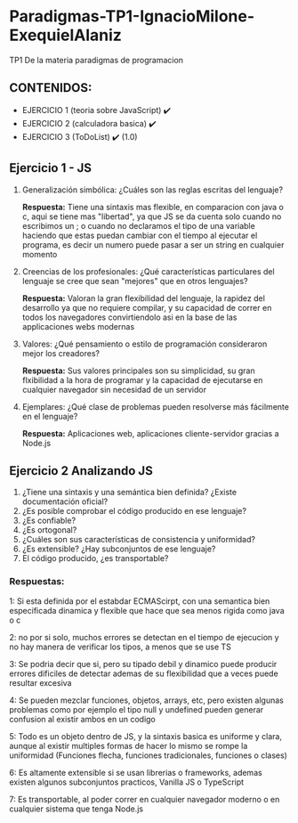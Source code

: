 # Paradigmas-TP1-IgnacioMilone-ExequielAlaniz
TP1 De la materia paradigmas de programacion
  ## CONTENIDOS: 
  - EJERCICIO 1 (teoria sobre JavaScript) ✔️
  - EJERCICIO 2 (calculadora basica) ✔️
  - EJERCICIO 3 (ToDoList) ✔️ (1.0)



## Ejercicio 1 - JS
  1. Generalización simbólica: ¿Cuáles son las reglas escritas del lenguaje? 
  
      **Respuesta:** Tiene una sintaxis mas flexible, en comparacion con java o c, aqui se tiene mas "libertad", ya que JS se da cuenta solo cuando no escribimos un ; o cuando no declaramos el tipo de una variable
                     haciendo que estas puedan cambiar con el tiempo al ejecutar el programa, es decir un numero puede pasar a ser un string en cualquier momento
                    
  2. Creencias de los profesionales: ¿Qué características particulares del lenguaje se
  cree que sean "mejores" que en otros lenguajes?
  
      **Respuesta:** Valoran la gran flexibilidad del lenguaje, la rapidez del desarrollo ya que no requiere compilar, y su capacidad de correr en todos los navegadores convirtiendolo asi en la base de las applicaciones
                     webs modernas
  
  3. Valores: ¿Qué pensamiento o estilo de programación consideraron mejor los creadores?
  
      **Respuesta:** Sus valores principales son su simplicidad, su gran flxibilidad a la hora de programar y la capacidad de ejecutarse en cualquier navegador sin necesidad de un servidor
  
  4. Ejemplares: ¿Qué clase de problemas pueden resolverse más fácilmente en el lenguaje?
  
      **Respuesta:** Aplicaciones web, aplicaciones cliente-servidor gracias a Node.js


## Ejercicio 2 Analizando JS

1. ¿Tiene una sintaxis y una semántica bien definida? ¿Existe documentación oficial?
2. ¿Es posible comprobar el código producido en ese lenguaje?
3. ¿Es confiable?
4. ¿Es ortogonal?
5. ¿Cuáles son sus características de consistencia y uniformidad?
6. ¿Es extensible? ¿Hay subconjuntos de ese lenguaje?
7. El código producido, ¿es transportable?

### Respuestas: 

 1: Si esta definida por el estabdar ECMAScirpt, con una semantica bien especificada dinamica y flexible que hace que sea menos rigida como java o c
 
 2: no por si solo, muchos errores se detectan en el tiempo de ejecucion y no hay manera de verificar los tipos, a menos que se use TS

 3: Se podria decir que si, pero su tipado debil y dinamico puede producir errores dificiles de detectar ademas de su flexibilidad que a veces puede resultar excesiva

 4: Se pueden mezclar funciones, objetos, arrays, etc, pero existen algunas problemas como por ejemplo el tipo null y undefined pueden generar confusion al existir ambos en un codigo
 
 5: Todo es un objeto dentro de JS, y la sintaxis basica es uniforme y clara, aunque al existir multiples formas de hacer lo mismo se rompe la uniformidad (Funciones flecha, funciones tradicionales, funciones o clases) 

 6: Es altamente extensible si se usan librerias o frameworks, ademas existen algunos subconjuntos practicos, Vanilla JS o TypeScript

 7: Es transportable, al poder correr en cualquier navegador moderno o en cualquier sistema que tenga Node.js


